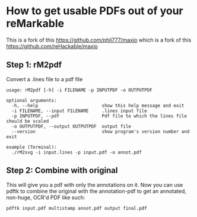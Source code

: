 # How to get usable PDFs out of your reMarkable 
This is a fork of this https://github.com/phil777/maxio which is a fork of this https://github.com/reHackable/maxio

## Step 1: rM2pdf
Convert a .lines file to a pdf file

```
usage: rM2pdf [-h] -i FILENAME -p INPUTPDF -o OUTPUTPDF

optional arguments:
  -h, --help                        show this help message and exit
  -i FILENAME, --input FILENAME     .lines input file
  -p INPUTPDF, --pdf                Pdf file to which the lines file should be scaled
  -o OUTPUTPDF, --output OUTPUTPDF  output file
  --version                         show program's version number and exit

example (Terminal):
  ./rM2svg -i input.lines -p input.pdf -o annot.pdf
```
## Step 2: Combine with original
This will give you a pdf with only the annotations on it. Now you can use pdftk to combine the original with the annotation-pdf to get an annotated, non-huge, OCR'd PDF like such:
```
pdftk input.pdf multistamp annot.pdf output final.pdf 
```